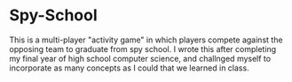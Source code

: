 # Spy-School
This is a multi-player "activity game" in which players compete against the opposing team to graduate from spy school.
I wrote this after completing my final year of high school computer science, and challnged myself to incorporate as many concepts as I could that we learned in class.
